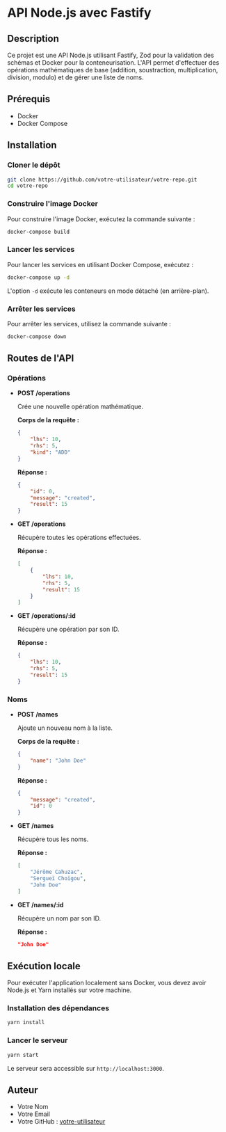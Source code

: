
# API Node.js avec Fastify

## Description

Ce projet est une API Node.js utilisant Fastify, Zod pour la validation des schémas et Docker pour la conteneurisation. L'API permet d'effectuer des opérations mathématiques de base (addition, soustraction, multiplication, division, modulo) et de gérer une liste de noms.

## Prérequis

- Docker
- Docker Compose

## Installation

### Cloner le dépôt

```sh
git clone https://github.com/votre-utilisateur/votre-repo.git
cd votre-repo
```

### Construire l'image Docker

Pour construire l'image Docker, exécutez la commande suivante :

```sh
docker-compose build
```

### Lancer les services

Pour lancer les services en utilisant Docker Compose, exécutez :

```sh
docker-compose up -d
```

L'option `-d` exécute les conteneurs en mode détaché (en arrière-plan).

### Arrêter les services

Pour arrêter les services, utilisez la commande suivante :

```sh
docker-compose down
```

## Routes de l'API

### Opérations

- **POST /operations**

  Crée une nouvelle opération mathématique.

  **Corps de la requête :**
  ```json
  {
      "lhs": 10,
      "rhs": 5,
      "kind": "ADD"
  }
  ```

  **Réponse :**
  ```json
  {
      "id": 0,
      "message": "created",
      "result": 15
  }
  ```

- **GET /operations**

  Récupère toutes les opérations effectuées.

  **Réponse :**
  ```json
  [
      {
          "lhs": 10,
          "rhs": 5,
          "result": 15
      }
  ]
  ```

- **GET /operations/:id**

  Récupère une opération par son ID.

  **Réponse :**
  ```json
  {
      "lhs": 10,
      "rhs": 5,
      "result": 15
  }
  ```

### Noms

- **POST /names**

  Ajoute un nouveau nom à la liste.

  **Corps de la requête :**
  ```json
  {
      "name": "John Doe"
  }
  ```

  **Réponse :**
  ```json
  {
      "message": "created",
      "id": 0
  }
  ```

- **GET /names**

  Récupère tous les noms.

  **Réponse :**
  ```json
  [
      "Jérôme Cahuzac",
      "Sergueï Choïgou",
      "John Doe"
  ]
  ```

- **GET /names/:id**

  Récupère un nom par son ID.

  **Réponse :**
  ```json
  "John Doe"
  ```

## Exécution locale

Pour exécuter l'application localement sans Docker, vous devez avoir Node.js et Yarn installés sur votre machine.

### Installation des dépendances

```sh
yarn install
```

### Lancer le serveur

```sh
yarn start
```

Le serveur sera accessible sur `http://localhost:3000`.

## Auteur

- Votre Nom
- Votre Email
- Votre GitHub : [votre-utilisateur](https://github.com/votre-utilisateur)
